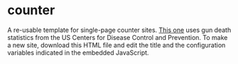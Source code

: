 # counter

A re-usable template for single-page counter sites. [This one](http://ltrgoddard.github.io/guns/) uses gun death statistics from the US Centers for Disease Control and Prevention. To make a new site, download this HTML file and edit the title and the configuration variables indicated in the embedded JavaScript.
